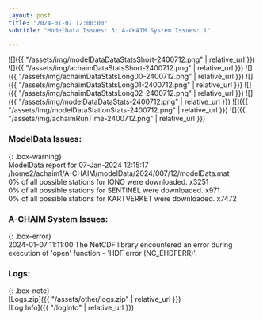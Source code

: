 ```yaml
---
layout: post
title: "2024-01-07 12:00:00"
subtitle: "ModelData Issues: 3; A-CHAIM System Issues: 1"

---
```


![]({{ "/assets/img/modelDataDataStatsShort-2400712.png" | relative_url }})
![]({{ "/assets/img/achaimDataStatsShort-2400712.png" | relative_url }})
![]({{ "/assets/img/achaimDataStatsLong00-2400712.png" | relative_url }})
![]({{ "/assets/img/achaimDataStatsLong01-2400712.png" | relative_url }})
![]({{ "/assets/img/achaimDataStatsLong02-2400712.png" | relative_url }})
![]({{ "/assets/img/modelDataDataStats-2400712.png" | relative_url }})
![]({{ "/assets/img/modelDataStationStats-2400712.png" | relative_url }})
![]({{ "/assets/img/achaimRunTime-2400712.png" | relative_url }})


### ModelData Issues:  
  
{: .box-warning}  
 ModelData report for 07-Jan-2024 12:15:17   
 /home2/achaim1/A-CHAIM/modelData/2024/007/12/modelData.mat   
 0% of all possible stations for IONO were downloaded. x3251   
 0% of all possible stations for SENTINEL were downloaded. x971   
 0% of all possible stations for KARTVERKET were downloaded. x7472   
  
### A-CHAIM System Issues:  
  
{: .box-error}  
2024-01-07 11:11:00 The NetCDF library encountered an error during execution of 'open' function - 'HDF error (NC_EHDFERR)'.  

### Logs:  
  
{: .box-note}  
[Logs.zip]({{ "/assets/other/logs.zip" | relative_url }})  
[Log Info]({{ "/logInfo" | relative_url }})  
